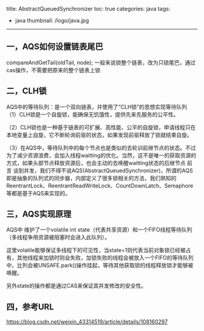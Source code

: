 title: AbstractQueuedSynchronizer
toc: true
categories: java
tags:
  - java
thumbnail: /logo/java.jpg
---
## 一，AQS如何设置链表尾巴
compareAndGetTail(oldTail, node);
一般来说锁整个链表，改为只锁尾巴，通过cas操作，不需要把原来的整个链表上锁
## 二，CLH锁
AQS中的等待队列：是一个双向链表，并使用了“CLH锁”的思想实现等待队列
（1）CLH锁是一个自旋锁，能确保无饥饿性，提供先来先服务的公平性。

（2）CLH锁也是一种基于链表的可扩展、高性能、公平的自旋锁，申请线程只在本地变量上自旋，它不断轮询前驱的状态，如果发现前驱释放了锁就结束自旋。

（3）在AQS中，等待队列中的每个节点也是类似的去轮训前继节点的状态。不过为了减少资源浪费，会加入线程waitting的优化。当然，这不是唯一的获取资源的方式，如果头部节点释放资源后，也会主动的去唤醒waitting状态的后继节点
前言
谈到并发，我们不得不说AQS(AbstractQueuedSynchronizer)，所谓的AQS即是抽象的队列式的同步器，内部定义了很多锁相关的方法，我们熟知的ReentrantLock、ReentrantReadWriteLock、CountDownLatch、Semaphore等都是基于AQS来实现的。
## 三，AQS实现原理
AQS中 维护了一个volatile int state（代表共享资源）和一个FIFO线程等待队列（多线程争用资源被阻塞时会进入此队列）。

这里volatile能够保证多线程下的可见性，当state=1则代表当前对象锁已经被占有，其他线程来加锁时则会失败，加锁失败的线程会被放入一个FIFO的等待队列中，比列会被UNSAFE.park()操作挂起，等待其他获取锁的线程释放锁才能够被唤醒。

另外state的操作都是通过CAS来保证其并发修改的安全性。

## 四，参考URL
https://blog.csdn.net/weixin_43314519/article/details/108160297
